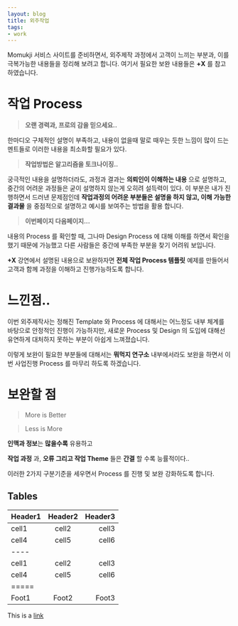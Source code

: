 ```yaml
---
layout: blog
title: 외주작업
tags: 
- work
---
```


Momukji 서비스 사이트를 준비하면서, 외주제작 과정에서 고객이 느끼는 부분과, 이를 극복가능한 내용들을 정리해 보려고 합니다. 여기서 필요한 보완 내용들은 **+X** 를 참고 하였습니다.

# **작업 Process**

> **오랜 경력과, 프로의 감을 믿으세요..**

한마디오 구체적인 설명이 부족하고, 내용이 없을때 말로 때우는 듯한 느낌이 많이 드는 멘트들로 이러한 내용을 최소화할 필요가 있다.

> **작업방법은 알고리즘을 토크나이징..**

궁극적인 내용을 설명하더라도, 과정과 결과는 **의뢰인이 이해하는 내용** 으로 설명하고, 중간의 어려운 과정들은 굳이 설명하지 않는게 오히려 설득력이 있다. 이 부분은 내가 진행하면서 드러낸 문제점인데 **작업과정의 어려운 부분들은 설명을 하지 않고, 이해 가능한 결과물** 을 중점적으로 설명하고 예시를 보여주는 방법을 활용 합니다.

> **이번페이지 다음페이지...**

내용의 Process 를 확인할 때, 그나마 Design Process 에 대해 이해를 하면서 확인을 했기 때문에 가능했고 다른 사람들은 중간에 부족한 부분을 찾기 어려워 보입니다.

**+X** 강연에서 설명된 내용으로 보완하자면 **전체 작업 Process 템플릿** 예제를 만들어서 고객과 함께 과정을 이해하고 진행가능하도록 합니다.

# **느낀점..**

이번 외주제작사는 정해진 Template 와 Process 에 대해서는 어느정도 내부 체계를 바탕으로 안정적인 진행이 가능하지만, 새로운 Process 및 Design 의 도입에 대해선 유연하게 대처하지 못하는 부분이 아쉽게 느껴졌습니다.

이렇게 보완이 필요한 부분들에 대해서는 **뭐먹지 연구소** 내부에서라도 보완을 하면서 이번 사업진행 Process 를 마무리 하도록 하겠습니다.

# **보완할 점**

> More is Better

> Less is More

**인맥과 정보**는 **많을수록** 유용하고

**작업 과정** 과, **오류 그리고 작업 Theme** 들은 **간결** 할 수록 능률적이다..

이러한 2가지 구분기준을 세우면서 Process 를 진행 및 보완 강화하도록 합니다.

## Tables

| Header1 | Header2 | Header3 |
|:--------|:-------:|--------:|
| cell1   | cell2   | cell3   |
| cell4   | cell5   | cell6   |
|----
| cell1   | cell2   | cell3   |
| cell4   | cell5   | cell6   |
|=====
| Foot1   | Foot2   | Foot3

This is a [link](https://example.com)

